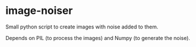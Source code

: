 # image-noiser
Small python script to create images with noise added to them.

Depends on PIL (to process the images) and Numpy (to generate the noise).